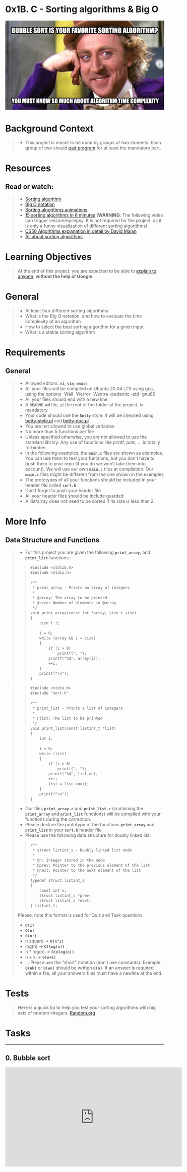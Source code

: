 # 0x1B. C - Sorting algorithms & Big O

![1](/Concepts/img/willy-wonka.png)

# Background Context
> * This project is meant to be done by groups of two students. Each group of two should [pair program](https://en.wikipedia.org/wiki/Pair_programming) for at least the mandatory part.

# Resources
## Read or watch:
> * [Sorting algorithm](https://en.wikipedia.org/wiki/Sorting_algorithm)
> * [Big O notation](https://stackoverflow.com/questions/487258/what-is-a-plain-english-explanation-of-big-o-notation)
> * [Sorting algorithms animations](https://www.toptal.com/developers/sorting-algorithms)
> * [15 sorting algorithms in 6 minutes](https://www.youtube.com/watch?v=kPRA0W1kECg) (**WARNING**: The following video can trigger seizure/epilepsy. It is not required for the project, as it is only a funny visualization of different sorting algorithms)
> * [CS50 Algorithms explanation in detail by David Malan](https://www.youtube.com/watch?v=yb0PY3LX2x8&t=2s)
> * [All about sorting algorithms](https://www.geeksforgeeks.org/sorting-algorithms/)

# Learning Objectives
> At the end of this project, you are expected to be able to [explain to anyone](https://fs.blog/feynman-learning-technique/), **without the help of Google**:

# General
> * At least four different sorting algorithms
> * What is the Big O notation, and how to evaluate the time complexity of an algorithm
> * How to select the best sorting algorithm for a given input
> * What is a stable sorting algorithm

# Requirements
## General
> * Allowed editors: **`vi`**, **`vim`**, **`emacs`**
> * All your files will be compiled on Ubuntu 20.04 LTS using gcc, using the options -Wall -Werror -Wextra -pedantic -std=gnu89
> * All your files should end with a new line
> * A **`README.md`** file, at the root of the folder of the project, is mandatory
> * Your code should use the **`Betty`** style. It will be checked using [betty-style.pl](https://github.com/alx-tools/Betty/blob/master/betty-style.pl) and [betty-doc.pl](https://github.com/alx-tools/Betty/blob/master/betty-doc.pl)
> * You are not allowed to use global variables
> * No more than 5 functions per file
> * Unless specified otherwise, you are not allowed to use the standard library. Any use of functions like printf, puts, … is totally forbidden.
> * In the following examples, the **`main.c`** files are shown as examples. You can use them to test your functions, but you don’t have to push them to your repo (if you do we won’t take them into account). We will use our own **`main.c`** files at compilation. Our **`main.c`** files might be different from the one shown in the examples
> * The prototypes of all your functions should be included in your header file called **`sort.h`**
> * Don’t forget to push your header file
> * All your header files should be include guarded
> * A list/array does not need to be sorted if its size is less than 2.

# More Info
## Data Structure and Functions
> * For this project you are given the following **`print_array`**, and **`print_list`** functions:
>
>> ```
>> #include <stdlib.h>
>> #include <stdio.h>
>> 
>> /**
>>  * print_array - Prints an array of integers
>>  *
>>  * @array: The array to be printed
>>  * @size: Number of elements in @array
>>  */
>> void print_array(const int *array, size_t size)
>> {
>>     size_t i;
>> 
>>     i = 0;
>>     while (array && i < size)
>>     {
>>         if (i > 0)
>>             printf(", ");
>>         printf("%d", array[i]);
>>         ++i;
>>     }
>>     printf("\n");
>> }
>> ```

>> ```
>> #include <stdio.h>
>> #include "sort.h"
>> 
>> /**
>>  * print_list - Prints a list of integers
>>  *
>>  * @list: The list to be printed
>>  */
>> void print_list(const listint_t *list)
>> {
>>     int i;
>> 
>>     i = 0;
>>     while (list)
>>     {
>>         if (i > 0)
>>             printf(", ");
>>         printf("%d", list->n);
>>         ++i;
>>         list = list->next;
>>     }
>>     printf("\n");
>> }
>>
>> ```
>
> * Our files **`print_array.c`** and **`print_list.c`** (containing the **`print_array`** and **`print_list`** functions) will be compiled with your functions during the correction.
> * Please declare the prototype of the functions **`print_array`** and **`print_list`** in your **`sort.h`** header file
> * Please use the following data structure for doubly linked list:
>
>> ```
>> /**
>>  * struct listint_s - Doubly linked list node
>>  *
>>  * @n: Integer stored in the node
>>  * @prev: Pointer to the previous element of the list
>>  * @next: Pointer to the next element of the list
>>  */
>> typedef struct listint_s
>> {
>>     const int n;
>>     struct listint_s *prev;
>>     struct listint_s *next;
>> } listint_t;
>> ```
>
> Please, note this format is used for Quiz and Task questions.
> 
> * **`O(1)`**
> * **`O(n)`**
> * **`O(n!)`**
> * n square -> **`O(n^2)`**
> * log(n) -> **`O(log(n))`**
> * n * log(n) -> **`O(nlog(n))`**
> * n + k -> **`O(n+k)`**
> * …
> Please use the “short” notation (don’t use constants). Example: **`O(nk)`** or **`O(wn)`** should be written **`O(n)`**. If an answer is required within a file, all your answers files must have a newline at the end.

# Tests
> Here is a quick tip to help you test your sorting algorithms with big sets of random integers: [Random.org](https://www.random.org/integer-sets/)

# Tasks
---
## 0. Bubble sort
<iframe width="560" height="315" src="https://www.youtube.com/watch?v=lyZQPjUT5B4" 
frameborder="0" allowfullscreen></iframe>
 


